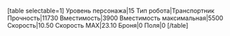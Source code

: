 [table selectable=1]
Уровень персонажа|15
Тип робота|Транспортник
Прочность|11730
Вместимость|3900
Вместимость максимальная|5500
Скорость|10.50
Скорость MAX|23.10
Броня|0
Поля|0
[/table]
